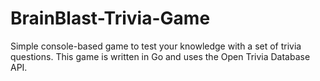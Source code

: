 # BrainBlast-Trivia-Game
Simple console-based game to test your knowledge with a set of trivia questions. This game is written in Go and uses the Open Trivia Database API.

